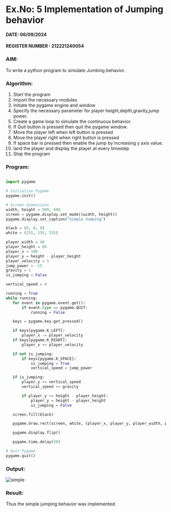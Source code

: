 # Ex.No: 5  Implementation of Jumping behavior 
#### DATE:  06/09/2024                                                                           
#### REGISTER NUMBER : 212221240054
### AIM: 
To write a python program to simulate Jumbing behavior. 
### Algorithm:
1. Start the program
2. Import the necessary modules
3. Initiate the pygame engine and window
4. Specify the necessary parameter for player height,depth,gravity,jump power. 
5. Create a game loop to simulate the continuous behavior.
6. If Quit button is pressed then quit the pygame window.
7. Move the player left when left button is pressed
8. Move the player right when right button is pressed
9. If space bar is pressed then enable the jump by increasing y axis value.
10. land the player and display the player at every timestep
11.  Stop the program
 ### Program:
 ```python
 
import pygame

# Initialize Pygame
pygame.init()

# Screen dimensions
width, height = 800, 600
screen = pygame.display.set_mode((width, height))
pygame.display.set_caption("Simple Jumping")

black = (0, 0, 0)
white = (255, 255, 255)

player_width = 40
player_height = 60
player_x = 100
player_y = height - player_height
player_velocity = 5
jump_power = -15
gravity = 1
is_jumping = False

vertical_speed = 0

running = True
while running:
    for event in pygame.event.get():
        if event.type == pygame.QUIT:
            running = False

    keys = pygame.key.get_pressed()

    if keys[pygame.K_LEFT]:
        player_x -= player_velocity
    if keys[pygame.K_RIGHT]:
        player_x += player_velocity

    if not is_jumping:
        if keys[pygame.K_SPACE]:
            is_jumping = True
            vertical_speed = jump_power

    if is_jumping:
        player_y += vertical_speed
        vertical_speed += gravity

        if player_y >= height - player_height:
            player_y = height - player_height
            is_jumping = False

    screen.fill(black)

    pygame.draw.rect(screen, white, (player_x, player_y, player_width, player_height))

    pygame.display.flip()

    pygame.time.delay(30)

# Quit Pygame
pygame.quit()
```
### Output:
![simple](https://github.com/user-attachments/assets/1a549d09-cf66-4050-b88b-787853fef614)



### Result:
Thus the simple jumping behavior  was implemented.
